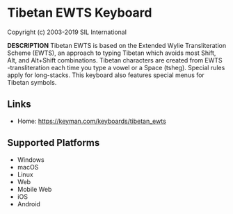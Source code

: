 Tibetan EWTS Keyboard
=====================

Copyright (c) 2003-2019 SIL International

__DESCRIPTION__
Tibetan EWTS is based on the Extended Wylie Transliteration Scheme (EWTS), an approach to typing Tibetan which avoids most 
Shift, Alt, and Alt+Shift combinations. Tibetan characters are created from EWTS -transliteration each time you type a vowel 
or a Space (tsheg). Special rules apply for long-stacks. This keyboard also features special menus for Tibetan symbols.

Links
-----

 * Home:     https://keyman.com/keyboards/tibetan_ewts

Supported Platforms
-------------------
 * Windows
 * macOS
 * Linux
 * Web
 * Mobile Web
 * iOS
 * Android

